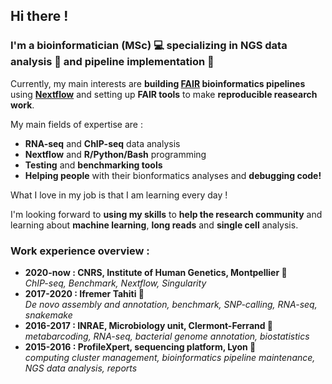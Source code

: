 ## Hi there !

### I'm a bioinformatician (MSc) 💻 specializing in NGS data analysis 🧬 and pipeline implementation 🔧

Currently, my main interests are **building [FAIR](https://www.nature.com/articles/sdata201618) bioinformatics pipelines** using **[Nextflow](https://www.nextflow.io/)** and setting up **FAIR tools** to make **reproducible reasearch work**.   
        
My main fields of expertise are :
- **RNA-seq** and **ChIP-seq** data analysis
-  **Nextflow** and **R/Python/Bash** programming
-  **Testing** and **benchmarking tools** 
- **Helping people** with their bionformatics analyses  and **debugging code!**   

What I love in my job is that I am learning every day !   
     
I'm looking forward to **using my skills** to **help the research community** and learning about **machine learning**, **long reads** and **single cell** analysis.

### Work experience overview :

- **2020-now : CNRS, Institute of Human Genetics, Montpellier 🍩**      
*ChIP-seq, Benchmark, Nextflow, Singularity*
- **2017-2020 : Ifremer Tahiti 🌴**     
*De novo assembly and annotation, benchmark, SNP-calling, RNA-seq, snakemake*
- **2016-2017 : INRAE, Microbiology unit, Clermont-Ferrand 🌋**    
*metabarcoding, RNA-seq, bacterial genome annotation, biostatistics*
- **2015-2016 : ProfileXpert, sequencing platform, Lyon 🦁**    
*computing cluster management, bioinformatics pipeline maintenance, NGS data analysis, reports*


<!--
**paulineauffret/paulineauffret** is a ✨ _special_ ✨ repository because its `README.md` (this file) appears on your GitHub profile.

Here are some ideas to get you started:

- 🔭 I’m currently working on ...
- 🌱 I’m currently learning ...
- 👯 I’m looking to collaborate on ...
- 🤔 I’m looking for help with ...
- 💬 Ask me about ...
- 📫 How to reach me: ...
- 😄 Pronouns: ...
- ⚡ Fun fact: ...
-->
